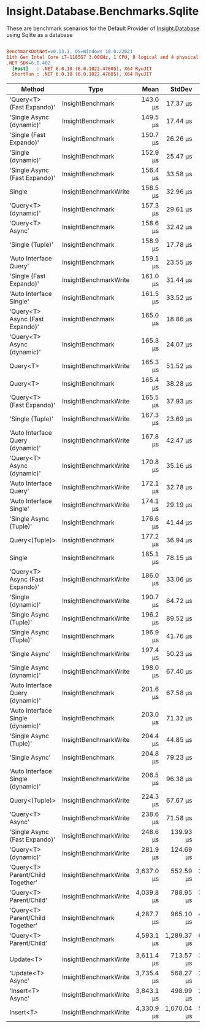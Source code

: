 ﻿# Insight.Database.Benchmarks.Sqlite

These are benchmark scenarios for the Default Provider of [Insight.Database](https://github.com/jonwagner/Insight.Database) using Sqlite as a database

``` ini

BenchmarkDotNet=v0.13.1, OS=Windows 10.0.22621
11th Gen Intel Core i7-1185G7 3.00GHz, 1 CPU, 8 logical and 4 physical cores
.NET SDK=6.0.402
  [Host]   : .NET 6.0.10 (6.0.1022.47605), X64 RyuJIT
  ShortRun : .NET 6.0.10 (6.0.1022.47605), X64 RyuJIT


```
|                            Method |                  Type |       Mean |      StdDev |     Error |     Median |        Min |        Max |    Op/s | Allocated |
|---------------------------------- |---------------------- |-----------:|------------:|----------:|-----------:|-----------:|-----------:|--------:|----------:|
|         &#39;Query&lt;T&gt; (Fast Expando)&#39; |      InsightBenchmark |   143.0 μs |    17.37 μs |   8.91 μs |   141.1 μs |   118.2 μs |   181.7 μs | 6,994.0 |     10 KB |
|          &#39;Single Async (dynamic)&#39; |      InsightBenchmark |   149.5 μs |    17.44 μs |   8.94 μs |   147.3 μs |   125.0 μs |   207.6 μs | 6,689.2 |     10 KB |
|           &#39;Single (Fast Expando)&#39; |      InsightBenchmark |   150.7 μs |    26.26 μs |  14.36 μs |   143.8 μs |   119.1 μs |   244.5 μs | 6,634.1 |     10 KB |
|                &#39;Single (dynamic)&#39; |      InsightBenchmark |   152.9 μs |    25.47 μs |  13.06 μs |   145.4 μs |   117.5 μs |   221.6 μs | 6,538.1 |     10 KB |
|     &#39;Single Async (Fast Expando)&#39; |      InsightBenchmark |   156.4 μs |    33.58 μs |  17.43 μs |   145.2 μs |   126.1 μs |   285.4 μs | 6,395.8 |     10 KB |
|                            Single | InsightBenchmarkWrite |   156.5 μs |    32.96 μs |  17.78 μs |   140.0 μs |   124.0 μs |   232.3 μs | 6,387.9 |     10 KB |
|              &#39;Query&lt;T&gt; (dynamic)&#39; |      InsightBenchmark |   157.3 μs |    29.61 μs |  15.00 μs |   151.1 μs |   118.7 μs |   244.7 μs | 6,359.2 |     10 KB |
|                  &#39;Query&lt;T&gt; Async&#39; |      InsightBenchmark |   158.6 μs |    32.42 μs |  16.83 μs |   149.4 μs |   129.2 μs |   318.6 μs | 6,305.4 |     10 KB |
|                  &#39;Single (Tuple)&#39; |      InsightBenchmark |   158.9 μs |    17.78 μs |   9.35 μs |   156.9 μs |   133.5 μs |   212.6 μs | 6,292.7 |     11 KB |
|            &#39;Auto Interface Query&#39; |      InsightBenchmark |   159.1 μs |    23.55 μs |  12.07 μs |   155.0 μs |   128.5 μs |   232.0 μs | 6,287.1 |     10 KB |
|           &#39;Single (Fast Expando)&#39; | InsightBenchmarkWrite |   161.0 μs |    31.44 μs |  16.12 μs |   145.5 μs |   126.7 μs |   255.2 μs | 6,211.0 |     10 KB |
|           &#39;Auto Interface Single&#39; |      InsightBenchmark |   161.5 μs |    33.52 μs |  16.98 μs |   150.1 μs |   126.8 μs |   286.8 μs | 6,191.8 |     10 KB |
|   &#39;Query&lt;T&gt; Async (Fast Expando)&#39; |      InsightBenchmark |   165.0 μs |    18.86 μs |   9.67 μs |   165.1 μs |   134.0 μs |   213.3 μs | 6,059.6 |     10 KB |
|        &#39;Query&lt;T&gt; Async (dynamic)&#39; |      InsightBenchmark |   165.3 μs |    24.07 μs |  12.34 μs |   159.1 μs |   129.1 μs |   235.3 μs | 6,049.7 |     10 KB |
|                          Query&lt;T&gt; | InsightBenchmarkWrite |   165.3 μs |    51.52 μs |  26.74 μs |   138.6 μs |   119.3 μs |   319.9 μs | 6,048.1 |     10 KB |
|                          Query&lt;T&gt; |      InsightBenchmark |   165.4 μs |    38.28 μs |  19.39 μs |   156.1 μs |   121.4 μs |   274.8 μs | 6,044.6 |     10 KB |
|         &#39;Query&lt;T&gt; (Fast Expando)&#39; | InsightBenchmarkWrite |   165.5 μs |    37.93 μs |  19.45 μs |   153.1 μs |   126.6 μs |   292.0 μs | 6,041.2 |     10 KB |
|                  &#39;Single (Tuple)&#39; | InsightBenchmarkWrite |   167.3 μs |    23.69 μs |  12.78 μs |   163.4 μs |   135.7 μs |   249.1 μs | 5,975.7 |     11 KB |
|  &#39;Auto Interface Query (dynamic)&#39; | InsightBenchmarkWrite |   167.8 μs |    42.47 μs |  22.91 μs |   154.1 μs |   118.4 μs |   265.9 μs | 5,959.1 |     10 KB |
|        &#39;Query&lt;T&gt; Async (dynamic)&#39; | InsightBenchmarkWrite |   170.8 μs |    35.16 μs |  18.03 μs |   171.4 μs |   124.2 μs |   269.6 μs | 5,853.6 |     10 KB |
|            &#39;Auto Interface Query&#39; | InsightBenchmarkWrite |   172.1 μs |    32.78 μs |  16.81 μs |   163.3 μs |   125.0 μs |   245.1 μs | 5,809.5 |     10 KB |
|           &#39;Auto Interface Single&#39; | InsightBenchmarkWrite |   174.1 μs |    29.19 μs |  14.62 μs |   177.6 μs |   128.0 μs |   255.4 μs | 5,745.2 |     10 KB |
|            &#39;Single Async (Tuple)&#39; |      InsightBenchmark |   176.6 μs |    41.44 μs |  21.51 μs |   165.9 μs |   136.3 μs |   319.1 μs | 5,662.4 |     11 KB |
|                    Query&lt;(Tuple)&gt; |      InsightBenchmark |   177.2 μs |    36.94 μs |  18.50 μs |   169.3 μs |   134.1 μs |   277.6 μs | 5,643.7 |     11 KB |
|                            Single |      InsightBenchmark |   185.1 μs |    78.15 μs |  40.07 μs |   158.9 μs |   121.2 μs |   385.9 μs | 5,403.3 |     10 KB |
|   &#39;Query&lt;T&gt; Async (Fast Expando)&#39; | InsightBenchmarkWrite |   186.0 μs |    33.06 μs |  16.75 μs |   176.7 μs |   143.7 μs |   287.2 μs | 5,377.2 |     10 KB |
|                &#39;Single (dynamic)&#39; | InsightBenchmarkWrite |   190.7 μs |    64.72 μs |  33.18 μs |   168.0 μs |   119.2 μs |   410.5 μs | 5,244.0 |     10 KB |
|            &#39;Single Async (Tuple)&#39; | InsightBenchmarkWrite |   196.2 μs |    89.52 μs |  46.46 μs |   169.2 μs |   136.8 μs |   605.3 μs | 5,096.6 |     11 KB |
|            &#39;Single Async (Tuple)&#39; |      InsightBenchmark |   196.9 μs |    41.76 μs |  21.16 μs |   188.3 μs |   139.8 μs |   295.0 μs | 5,077.4 |     11 KB |
|                    &#39;Single Async&#39; | InsightBenchmarkWrite |   197.4 μs |    50.23 μs |  25.45 μs |   179.4 μs |   134.4 μs |   322.5 μs | 5,066.1 |     10 KB |
|          &#39;Single Async (dynamic)&#39; | InsightBenchmarkWrite |   198.0 μs |    67.40 μs |  34.15 μs |   176.7 μs |   126.8 μs |   356.9 μs | 5,049.7 |     10 KB |
|  &#39;Auto Interface Query (dynamic)&#39; |      InsightBenchmark |   201.6 μs |    67.58 μs |  34.65 μs |   181.6 μs |   120.8 μs |   362.6 μs | 4,961.5 |     10 KB |
| &#39;Auto Interface Single (dynamic)&#39; |      InsightBenchmark |   203.0 μs |    71.32 μs |  36.56 μs |   168.9 μs |   126.5 μs |   373.8 μs | 4,926.2 |     10 KB |
|            &#39;Single Async (Tuple)&#39; | InsightBenchmarkWrite |   204.4 μs |    44.85 μs |  23.28 μs |   193.6 μs |   152.3 μs |   364.0 μs | 4,891.3 |     11 KB |
|                    &#39;Single Async&#39; |      InsightBenchmark |   204.8 μs |    79.23 μs |  40.14 μs |   168.8 μs |   124.6 μs |   399.1 μs | 4,883.7 |     10 KB |
| &#39;Auto Interface Single (dynamic)&#39; | InsightBenchmarkWrite |   206.5 μs |    96.38 μs |  49.42 μs |   166.1 μs |   123.4 μs |   578.7 μs | 4,842.0 |     10 KB |
|                    Query&lt;(Tuple)&gt; | InsightBenchmarkWrite |   224.3 μs |    67.67 μs |  33.88 μs |   196.9 μs |   136.4 μs |   451.7 μs | 4,457.8 |     11 KB |
|                  &#39;Query&lt;T&gt; Async&#39; | InsightBenchmarkWrite |   238.6 μs |    71.58 μs |  37.15 μs |   222.8 μs |   138.6 μs |   370.1 μs | 4,191.9 |     10 KB |
|     &#39;Single Async (Fast Expando)&#39; | InsightBenchmarkWrite |   248.6 μs |   139.93 μs |  70.89 μs |   181.6 μs |   128.6 μs |   601.2 μs | 4,022.0 |     10 KB |
|              &#39;Query&lt;T&gt; (dynamic)&#39; | InsightBenchmarkWrite |   281.9 μs |   124.69 μs |  63.17 μs |   305.0 μs |   123.0 μs |   503.9 μs | 3,547.9 |     10 KB |
|  &#39;Query&lt;T&gt; Parent/Child Together&#39; | InsightBenchmarkWrite | 3,637.0 μs |   552.59 μs | 290.44 μs | 3,459.4 μs | 3,036.0 μs | 5,644.5 μs |   275.0 |     24 KB |
|           &#39;Query&lt;T&gt; Parent/Child&#39; | InsightBenchmarkWrite | 4,039.8 μs |   788.95 μs | 399.69 μs | 3,747.8 μs | 3,217.9 μs | 6,692.8 μs |   247.5 |     25 KB |
|  &#39;Query&lt;T&gt; Parent/Child Together&#39; |      InsightBenchmark | 4,287.7 μs |   965.10 μs | 477.76 μs | 3,857.8 μs | 3,193.3 μs | 7,391.8 μs |   233.2 |     24 KB |
|           &#39;Query&lt;T&gt; Parent/Child&#39; |      InsightBenchmark | 4,593.1 μs | 1,289.37 μs | 661.07 μs | 3,951.0 μs | 3,408.0 μs | 7,870.6 μs |   217.7 |     25 KB |
|                                   |                       |            |             |           |            |            |            |         |           |
|                         Update&lt;T&gt; | InsightBenchmarkWrite | 3,611.4 μs |   713.57 μs | 353.25 μs | 3,511.7 μs | 2,769.5 μs | 6,038.3 μs |   276.9 |      9 KB |
|                 &#39;Update&lt;T&gt; Async&#39; | InsightBenchmarkWrite | 3,735.4 μs |   568.27 μs | 284.54 μs | 3,768.6 μs | 2,673.7 μs | 5,246.8 μs |   267.7 |     10 KB |
|                 &#39;Insert&lt;T&gt; Async&#39; | InsightBenchmarkWrite | 3,843.1 μs |   498.99 μs | 252.80 μs | 3,809.7 μs | 2,853.0 μs | 5,174.6 μs |   260.2 |      9 KB |
|                         Insert&lt;T&gt; | InsightBenchmarkWrite | 4,330.9 μs | 1,070.04 μs | 535.80 μs | 4,098.1 μs | 2,731.2 μs | 7,877.2 μs |   230.9 |      8 KB |
